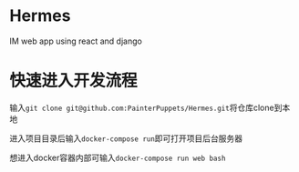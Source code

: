 # Hermes
IM web app using react and django


# 快速进入开发流程
输入`git clone git@github.com:PainterPuppets/Hermes.git`将仓库clone到本地

进入项目目录后输入`docker-compose run`即可打开项目后台服务器

想进入docker容器内部可输入`docker-compose run web bash`
